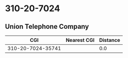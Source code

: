 # 310-20-7024
## Union Telephone Company


| CGI | Nearest CGI | Distance |
|-----|-------------|----------|
| 310-20-7024-35741 |  | 0.0 |

